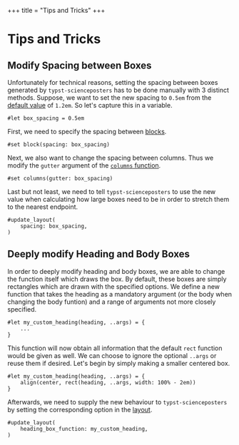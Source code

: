 +++
title = "Tips and Tricks"
+++
# Tips and Tricks
<!-- TODO add screenshots of before and after -->
## Modify Spacing between Boxes
Unfortunately for technical reasons, setting the spacing between boxes generated by `typst-scienceposters` has to be done manually with 3 distinct methods.
Suppose, we want to set the new spacing to `0.5em` from the [default value](https://typst.app/docs/reference/layout/block/#parameters-spacing) of `1.2em`.
So let's capture this in a variable.
```typst
#let box_spacing = 0.5em
```
First, we need to specify the spacing between [blocks](https://typst.app/docs/reference/layout/block/).
```typst
#set block(spacing: box_spacing)
```
Next, we also want to change the spacing between columns.
Thus we modify the `gutter` argument of the [`columns` function](https://typst.app/docs/reference/layout/columns/).
```typst
#set columns(gutter: box_spacing)
```
Last but not least, we need to tell `typst-scienceposters` to use the new value when calculating how large boxes need to be in order to stretch them to the nearest endpoint.
```typst
#update_layout(
    spacing: box_spacing,
)
```

<!-- TODO add screenshots of before and after -->
## Deeply modify Heading and Body Boxes
In order to deeply modify heading and body boxes, we are able to change the function itself which draws the box.
By default, these boxes are simply rectangles which are drawn with the specified options.
We define a new function that takes the heading as a mandatory argument (or the body when changing the body funtion) and a range of arguments not more closely specified.
```typst
#let my_custom_heading(heading, ..args) = {
    ...
}
```
This function will now obtain all information that the default `rect` function would be given as well.
We can choose to ignore the optional `..args` or reuse them if desired.
Let's begin by simply making a smaller centered box.
```typst
#let my_custom_heading(heading, ..args) = {
    align(center, rect(heading, ..args, width: 100% - 2em))
}
```

Afterwards, we need to supply the new behaviour to `typst-scienceposters` by setting the corresponding option in the [layout](/documentation/layout).
```typst
#update_layout(
    heading_box_function: my_custom_heading,
)
```
